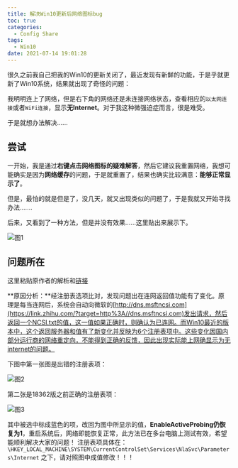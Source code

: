```yaml
---
title: 解决Win10更新后网络图标bug
toc: true
categories:
  - Config Share
tags:
  - Win10
date: 2021-07-14 19:01:28
---
```




很久之前我自己把我的Win10的更新关闭了，最近发现有新鲜的功能，于是乎就更新了Win10系统，结果就出现了奇怪的问题：

我明明连上了网络，但是右下角的网络还是未连接网络状态，查看相应的`以太网连接`或者`WiFi连接`，显示**无Internet**。对于我这种微强迫症而言，很是难受。

于是就想办法解决......

<!-- more -->

## 尝试

一开始，我是通过**右键点击网络图标的疑难解答**，然后它建议我重置网络，我想可能确实是因为**网络缓存**的问题，于是就重置了，结果也确实比较满意：**能够正常显示了**。

但是，最怕的就是但是了，没几天，就又出现类似的问题了，于是我就又开始寻找办法.......

后来，又看到了一种方法，但是并没有效果......这里贴出来展示下。

![图1](image-1.png) 

## 问题所在

这里粘贴原作者的解析和[链接](https://www.zhihu.com/people/liu-ming-15-87/answers)

**原因分析：**经注册表选项比对，发现问题出在连网返回值功能有了变化。原理是每当连网后，系统会自动向微软的[http://dns.msftncsi.com](https://link.zhihu.com/?target=http%3A//dns.msftncsi.com)发出请求，然后返回一个NCSI.txt的值，这一值如果正确时，则确认为已连网。而Win10最近的版本中，这个返回服务器和值有了新变化并反映为6个注册表项中。这些变化因国内部分运行商的网络重定向，不能得到正确的反馈，因此出现实际能上网确显示为无internet的问题。

下图中第一张图是出错的注册表项： 

![图2](image-2.jpg)  



第二张是18362版之前正确的注册表项：

![图3](image-3.jpg)  



其中被选中标成蓝色的项，改回为图中所显示的值，**EnableActiveProbing仍恢复为1**，重启系统后，网络即能恢复正常，此方法已在多台电脑上测试有效，希望能顺利解决大家的问题！ 
注册表项具体在：`\HKEY_LOCAL_MACHINE\SYSTEM\CurrentControlSet\Services\NlaSvc\Parameters\Internet` 之下，请对照图中成值修改！！！